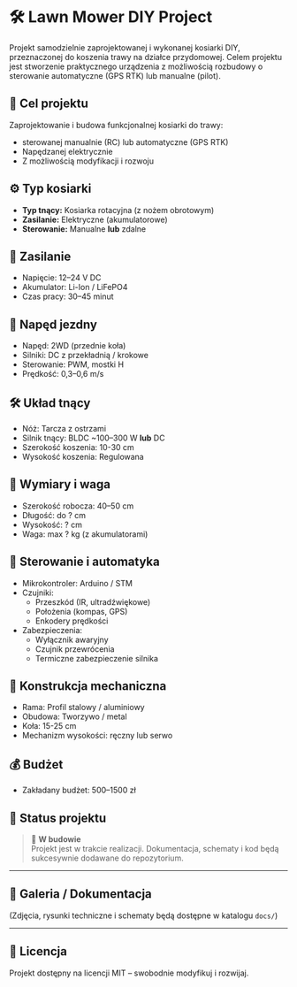 # 🛠️ Lawn Mower DIY Project

Projekt samodzielnie zaprojektowanej i wykonanej kosiarki DIY, przeznaczonej do koszenia trawy na działce przydomowej. Celem projektu jest stworzenie praktycznego urządzenia z możliwością rozbudowy o sterowanie automatyczne (GPS RTK) lub manualne (pilot).

## 🎯 Cel projektu

Zaprojektowanie i budowa funkcjonalnej kosiarki do trawy:
- sterowanej manualnie (RC) lub automatyczne (GPS RTK)
- Napędzanej elektrycznie
- Z możliwością modyfikacji i rozwoju

## ⚙️ Typ kosiarki

- **Typ tnący:** Kosiarka rotacyjna (z nożem obrotowym)
- **Zasilanie:** Elektryczne (akumulatorowe)
- **Sterowanie:** Manualne **lub** zdalne

## 🔋 Zasilanie

- Napięcie: 12–24 V DC
- Akumulator: Li-Ion / LiFePO4
- Czas pracy: 30–45 minut

## 🚜 Napęd jezdny

- Napęd: 2WD (przednie koła)
- Silniki: DC z przekładnią / krokowe
- Sterowanie: PWM, mostki H 
- Prędkość: 0,3–0,6 m/s

## 🛠️ Układ tnący

- Nóż: Tarcza z ostrzami
- Silnik tnący: BLDC ~100–300 W **lub** DC
- Szerokość koszenia: 10-30 cm
- Wysokość koszenia: Regulowana

## 📐 Wymiary i waga

- Szerokość robocza: 40–50 cm
- Długość: do ? cm
- Wysokość: ? cm
- Waga: max ? kg (z akumulatorami)

## 🧠 Sterowanie i automatyka 

- Mikrokontroler: Arduino / STM
- Czujniki: 
  - Przeszkód (IR, ultradźwiękowe)
  - Położenia (kompas, GPS)
  - Enkodery prędkości
- Zabezpieczenia:
  - Wyłącznik awaryjny
  - Czujnik przewrócenia
  - Termiczne zabezpieczenie silnika

## 🧱 Konstrukcja mechaniczna

- Rama: Profil stalowy / aluminiowy
- Obudowa: Tworzywo / metal
- Koła: 15-25 cm
- Mechanizm wysokości: ręczny lub serwo

## 💰 Budżet

- Zakładany budżet: 500–1500 zł


## 📌 Status projektu

> 🔧 **W budowie**  
> Projekt jest w trakcie realizacji. Dokumentacja, schematy i kod będą sukcesywnie dodawane do repozytorium.

---

## 📸 Galeria / Dokumentacja

(Zdjęcia, rysunki techniczne i schematy będą dostępne w katalogu `docs/`)

---

## 📄 Licencja

Projekt dostępny na licencji MIT – swobodnie modyfikuj i rozwijaj.


